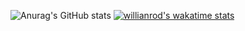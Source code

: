 
![Anurag's GitHub stats](https://github-readme-stats.vercel.app/api?username=dench7&show_icons=true&theme=transparent )
[![willianrod's wakatime stats](https://github-readme-stats.vercel.app/api/wakatime?username=dench7)](https://github.com/anuraghazra/github-readme-stats)
